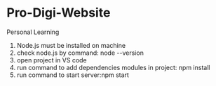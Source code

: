 # Pro-Digi-Website
Personal Learning
1. Node.js must be installed on machine
2. check node.js by command: node --version
3. open project in VS code
4. run command to add dependencies modules in project: npm install
5. run command to start server:npm start
